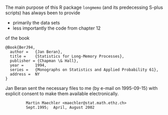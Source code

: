 The main purpose of this R package `longmemo` (and its predecessing S-plus scripts)
has always been to provide

- primarily the data sets
- less importantly the code from chapter 12

of the book

	@Book{BerJ94,
	  author = 	 {Jan Beran},
	  title = 	 {Statistics for Long-Memory Processes},
	  publisher = {Chapman \& Hall},
	  year = 	 1994,
	  series =	 {Monographs on Statistics and Applied Probability 61},
	  address =	 NY
	}

Jan Beran sent the necessary files to me (by e-mail on 1995-09-15)
with explicit consent to make them available electronically.

			 Martin Maechler <maechler@stat.math.ethz.ch>
			 Sept.1995;  April, August 2002

